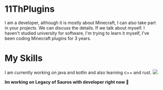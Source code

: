 # 11ThPlugins
I am a developer, although it is mostly about Minecraft, I can also take part in your projects. We can discuss the details. If we talk about myself.
I haven't studied university for software, I'm trying to learn it myself, I've been coding Minecraft plugins for 3 years.

# My Skills
I am currently working on java and kotlin and also learning c++ and rust.              ![](https://komarev.com/ghpvc/?username=11ThPlugins)


**Im working on Legacy of Sauros with developer right now 💼**
